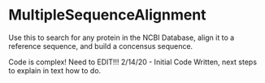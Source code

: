 # MultipleSequenceAlignment
Use this to search for any protein in the NCBI Database, align it to a reference sequence, and build a concensus sequence.

Code is complex! Need to EDIT!!!
2/14/20 - Initial Code Written, next steps to explain in text how to do.
